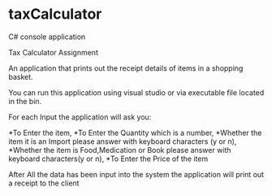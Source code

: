 # taxCalculator

C# console application

Tax Calculator Assignment

An application that prints out the receipt details of items in a shopping basket.

You can run this application using visual studio or via executable file located in the bin.

For each Input the application will ask you:

*To Enter the item, 
*To Enter the Quantity which is a number,
*Whether the item it is an Import please answer with keyboard characters (y or n),
*Whether the item is Food,Medication or Book please answer with keyboard characters(y or n),
*To Enter the Price of the item

After All the data has been input into the system the application will print out a receipt to the client




